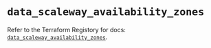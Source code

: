 # `data_scaleway_availability_zones`

Refer to the Terraform Registory for docs: [`data_scaleway_availability_zones`](https://registry.terraform.io/providers/scaleway/scaleway/2.28.0/docs/data-sources/availability_zones).
